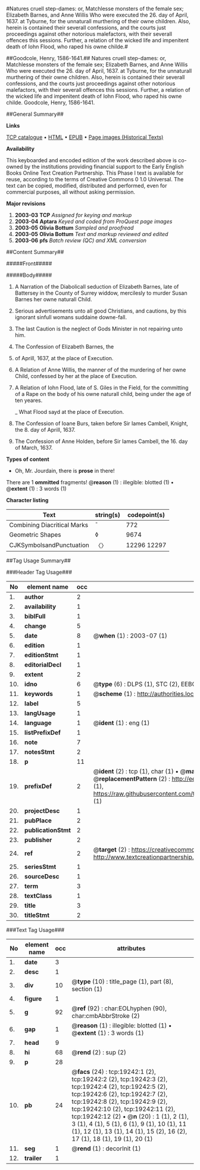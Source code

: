 #Natures cruell step-dames: or, Matchlesse monsters of the female sex; Elizabeth Barnes, and Anne Willis Who were executed the 26. day of April, 1637. at Tyburne, for the unnaturall murthering of their owne children. Also, herein is contained their severall confessions, and the courts just proceedings against other notorious malefactors, with their severall offences this sessions. Further, a relation of the wicked life and impenitent death of Iohn Flood, who raped his owne childe.#

##Goodcole, Henry, 1586-1641.##
Natures cruell step-dames: or, Matchlesse monsters of the female sex; Elizabeth Barnes, and Anne Willis Who were executed the 26. day of April, 1637. at Tyburne, for the unnaturall murthering of their owne children. Also, herein is contained their severall confessions, and the courts just proceedings against other notorious malefactors, with their severall offences this sessions. Further, a relation of the wicked life and impenitent death of Iohn Flood, who raped his owne childe.
Goodcole, Henry, 1586-1641.

##General Summary##

**Links**

[TCP catalogue](http://www.ota.ox.ac.uk/tcp/)  • 
[HTML](http://tei.it.ox.ac.uk/tcp/Texts-HTML/free/A01/A01872.html)  • 
[EPUB](http://tei.it.ox.ac.uk/tcp/Texts-EPUB/free/A01/A01872.epub) • 
[Page images (Historical Texts)](https://data.historicaltexts.jisc.ac.uk/view?pubId=eebo-99853844e&pageId=eebo-99853844e-19242-1)

**Availability**

This keyboarded and encoded edition of the
	       work described above is co-owned by the institutions
	       providing financial support to the Early English Books
	       Online Text Creation Partnership. This Phase I text is
	       available for reuse, according to the terms of Creative
	       Commons 0 1.0 Universal. The text can be copied,
	       modified, distributed and performed, even for
	       commercial purposes, all without asking permission.

**Major revisions**

1. __2003-03__ __TCP__ *Assigned for keying and markup*
1. __2003-04__ __Aptara__ *Keyed and coded from ProQuest page images*
1. __2003-05__ __Olivia Bottum__ *Sampled and proofread*
1. __2003-05__ __Olivia Bottum__ *Text and markup reviewed and edited*
1. __2003-06__ __pfs__ *Batch review (QC) and XML conversion*

##Content Summary##

#####Front#####

#####Body#####

1. A Narration of the Diabolicall
seduction of Elizabeth Barnes,
late of Battersey in the County of Surrey
widdow, mercilesly to murder Susan
Barnes her owne naturall Child.

1. Serious advertisements unto
all good Christians, and cautions,
by this ignorant sinfull womans
suddaine downe-fall.

1. The last Caution is the neglect of Gods Minister
in not repairing unto him.

1. The Confession of Elizabeth Barnes, the
26. of Aprill, 1637, at the place of Execution.

1. A Relation of Anne Willis, the manner of
of the murdering of her owne Child, confessed
by her at the place of Execution.

1. A Relation of Iohn Flood, late of S. Giles
in the Field, for the committing of a Rape
on the body of his owne naturall child, being
under the age of ten yeares.

    _ What Flood sayd at the place of Execution.

1. The Confession of Ioane Burs, taken before
Sir Iames Cambell, Knight, the 8. day of
Aprill, 1637.

1. The Confession of Anne Holden, before
Sir Iames Cambell, the 16. day of
March, 1637.

**Types of content**

  * Oh, Mr. Jourdain, there is **prose** in there!

There are 1 **ommitted** fragments! 
 @__reason__ (1) : illegible: blotted (1)  •  @__extent__ (1) : 3 words (1)

**Character listing**


|Text|string(s)|codepoint(s)|
|---|---|---|
|Combining             Diacritical Marks|̄|772|
|Geometric Shapes|◊|9674|
|CJKSymbolsandPunctuation|〈〉|12296 12297|

##Tag Usage Summary##

###Header Tag Usage###

|No|element name|occ|attributes|
|---|---|---|---|
|1.|__author__|2||
|2.|__availability__|1||
|3.|__biblFull__|1||
|4.|__change__|5||
|5.|__date__|8| @__when__ (1) : 2003-07 (1)|
|6.|__edition__|1||
|7.|__editionStmt__|1||
|8.|__editorialDecl__|1||
|9.|__extent__|2||
|10.|__idno__|6| @__type__ (6) : DLPS (1), STC (2), EEBO-CITATION (1), PROQUEST (1), VID (1)|
|11.|__keywords__|1| @__scheme__ (1) : http://authorities.loc.gov/ (1)|
|12.|__label__|5||
|13.|__langUsage__|1||
|14.|__language__|1| @__ident__ (1) : eng (1)|
|15.|__listPrefixDef__|1||
|16.|__note__|7||
|17.|__notesStmt__|2||
|18.|__p__|11||
|19.|__prefixDef__|2| @__ident__ (2) : tcp (1), char (1)  •  @__matchPattern__ (2) : ([0-9\-]+):([0-9IVX]+) (1), (.+) (1)  •  @__replacementPattern__ (2) : http://eebo.chadwyck.com/downloadtiff?vid=$1&page=$2 (1), https://raw.githubusercontent.com/textcreationpartnership/Texts/master/tcpchars.xml#$1 (1)|
|20.|__projectDesc__|1||
|21.|__pubPlace__|2||
|22.|__publicationStmt__|2||
|23.|__publisher__|2||
|24.|__ref__|2| @__target__ (2) : https://creativecommons.org/publicdomain/zero/1.0/ (1), http://www.textcreationpartnership.org/docs/. (1)|
|25.|__seriesStmt__|1||
|26.|__sourceDesc__|1||
|27.|__term__|3||
|28.|__textClass__|1||
|29.|__title__|3||
|30.|__titleStmt__|2||


###Text Tag Usage###

|No|element name|occ|attributes|
|---|---|---|---|
|1.|__date__|3||
|2.|__desc__|1||
|3.|__div__|10| @__type__ (10) : title_page (1), part (8), section (1)|
|4.|__figure__|1||
|5.|__g__|92| @__ref__ (92) : char:EOLhyphen (90), char:cmbAbbrStroke (2)|
|6.|__gap__|1| @__reason__ (1) : illegible: blotted (1)  •  @__extent__ (1) : 3 words (1)|
|7.|__head__|9||
|8.|__hi__|68| @__rend__ (2) : sup (2)|
|9.|__p__|28||
|10.|__pb__|24| @__facs__ (24) : tcp:19242:1 (2), tcp:19242:2 (2), tcp:19242:3 (2), tcp:19242:4 (2), tcp:19242:5 (2), tcp:19242:6 (2), tcp:19242:7 (2), tcp:19242:8 (2), tcp:19242:9 (2), tcp:19242:10 (2), tcp:19242:11 (2), tcp:19242:12 (2)  •  @__n__ (20) : 1 (1), 2 (1), 3 (1), 4 (1), 5 (1), 6 (1), 9 (1), 10 (1), 11 (1), 12 (1), 13 (1), 14 (1), 15 (2), 16 (2), 17 (1), 18 (1), 19 (1), 20 (1)|
|11.|__seg__|1| @__rend__ (1) : decorInit (1)|
|12.|__trailer__|1||
